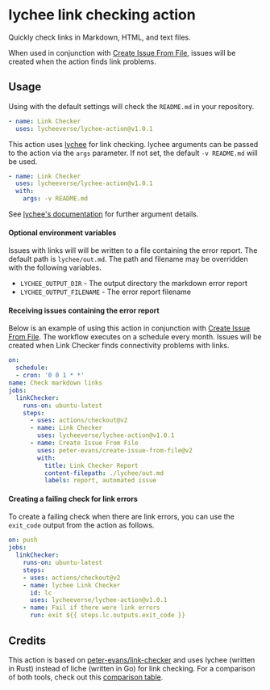 # lychee link checking action

Quickly check links in Markdown, HTML, and text files.

When used in conjunction with [Create Issue From File](https://github.com/peter-evans/create-issue-from-file), issues will be created when the action finds link problems.

## Usage

Using with the default settings will check the `README.md` in your repository.

```yml
- name: Link Checker
  uses: lycheeverse/lychee-action@v1.0.1
```

This action uses [lychee](https://github.com/lycheeverse/lychee) for link checking.
lychee arguments can be passed to the action via the `args` parameter. If not set, the default `-v README.md` will be used.

```yml
- name: Link Checker
  uses: lycheeverse/lychee-action@v1.0.1
  with:
    args: -v README.md
```

See [lychee's documentation](https://github.com/lycheeverse/lychee) for further argument details.

#### Optional environment variables

Issues with links will will be written to a file containing the error report.
The default path is `lychee/out.md`. The path and filename may be overridden with the following variables.

- `LYCHEE_OUTPUT_DIR` - The output directory the markdown error report
- `LYCHEE_OUTPUT_FILENAME` - The error report filename

#### Receiving issues containing the error report

Below is an example of using this action in conjunction with [Create Issue From File](https://github.com/peter-evans/create-issue-from-file). The workflow executes on a schedule every month. Issues will be created when Link Checker finds connectivity problems with links.

```yml
on:
  schedule:
  - cron: '0 0 1 * *'
name: Check markdown links
jobs:
  linkChecker:
    runs-on: ubuntu-latest
    steps:
      - uses: actions/checkout@v2
      - name: Link Checker
        uses: lycheeverse/lychee-action@v1.0.1
      - name: Create Issue From File
        uses: peter-evans/create-issue-from-file@v2
        with:
          title: Link Checker Report
          content-filepath: ./lychee/out.md
          labels: report, automated issue
```

#### Creating a failing check for link errors

To create a failing check when there are link errors, you can use the `exit_code` output from the action as follows.

```yml
on: push
jobs:
  linkChecker:
    runs-on: ubuntu-latest
    steps:
    - uses: actions/checkout@v2
    - name: lychee Link Checker
      id: lc
      uses: lycheeverse/lychee-action@v1.0.1
    - name: Fail if there were link errors
      run: exit ${{ steps.lc.outputs.exit_code }}
```


## Credits

This action is based on [peter-evans/link-checker](https://github.com/peter-evans/link-checker) and uses lychee (written in Rust) instead of liche (written in Go) for link checking. For a comparison of both tools, check out this [comparison table](https://github.com/lycheeverse/lychee#features).

